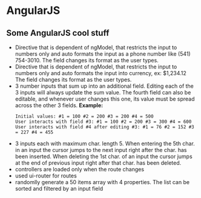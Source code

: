 # AngularJS
## Some AngularJS cool stuff

- Directive that is dependent of ngModel, that restricts the input to numbers only and auto formats the input as a phone number like (541) 754-3010. The field changes its format as the user types.
- Directive that is dependent of ngModel, that restricts the input to numbers only and auto formats the input into currency, ex: $1,234.12 The field changes its format as the user types.
- 3 number inputs that sum up into an additional field. Editing each of the 3 inputs will always update the sum value. The fourth field can also be editable, and whenever user changes this one, its value must be spread across the other 3 fields.
    **Example:**
    ```
    Initial values: #1 = 100 #2 = 200 #3 = 200 #4 = 500
    User interacts with field #3: #1 = 100 #2 = 200 #3 = 300 #4 = 600
    User interacts with field #4 after editing #3: #1 = 76 #2 = 152 #3 = 227 #4 = 455
    ```
- 3 inputs each with maximum char. length 5. When entering the 5th char. in an input the cursor jumps to the next input right after the char. has been inserted. When deleting the 1st char. of an input the cursor jumps at the end of previous input right after that char. has been deleted.
- controllers are loaded only when the route changes
- used ui-router for routes
- randomlly generate a 50 items array with 4 properties. The list can be sorted and filtered by an input field  
